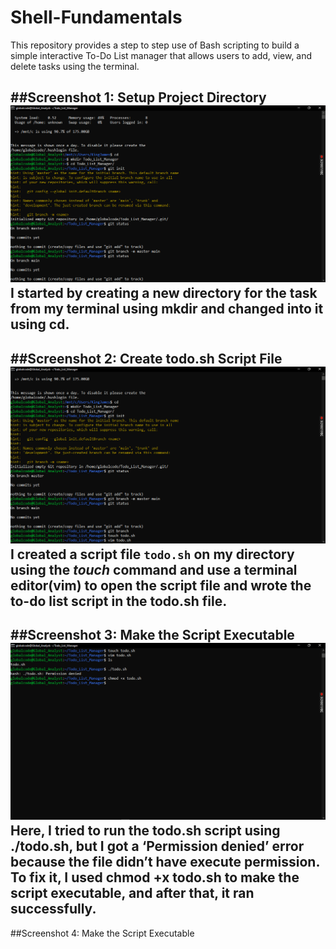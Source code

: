 # Shell-Fundamentals
This repository provides a step to step use of Bash scripting to build a simple interactive To-Do List manager that allows users to add, view, and delete tasks using the terminal.

##Screenshot 1: Setup Project Directory
![alt text](<Screenshot (264).png>)
**I started by creating a new directory for the task from my terminal using mkdir and changed into it using cd.**
---
##Screenshot 2: Create todo.sh Script File
![alt text](<Screenshot (265).png>)
I created a script file `todo.sh` on my directory using the *touch* command and use a terminal editor(vim) to open the script file and wrote the to-do list script in the todo.sh file.
---
##Screenshot 3: Make the Script Executable
![alt text](<Screenshot (266).png>)
Here, I tried to run the todo.sh script using ./todo.sh, but I got a ‘Permission denied’ error because the file didn’t have execute permission. To fix it, I used chmod +x todo.sh to make the script executable, and after that, it ran successfully.
---
##Screenshot 4: Make the Script Executable
